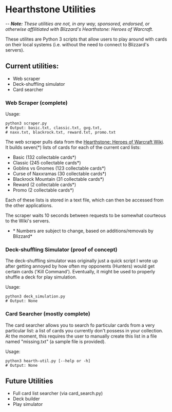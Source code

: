 # Hearthstone Utilities
--
*__Note:__ These utilities are not, in any way, sponsored, endorsed, or otherwise
affilitiated with Blizzard's Hearthstone: Heroes of Warcraft.*

These utilites are Python 3 scripts that allow users to play around with cards
on their local systems (i.e. without the need to connect to Blizzard's servers).

## Current utilities:
* Web scraper
* Deck-shuffling simulator
* Card searcher

### Web Scraper (complete)

Usage:
  
	python3 scraper.py 
	# Output: basic.txt, classic.txt, gvg.txt, 
	# naxx.txt, blackrock.txt, reward.txt, promo.txt

The web scraper pulls data from the 
[Hearthstone: Heroes of Warcraft Wiki](http://hearthstone.gamepedia.com/). It builds
seven(\*) lists of cards for each of the current card lists:

* Basic (132 collectable cards\*)
* Classic (245 collectable cards\*)
* Goblins vs Gnomes (123 collectable cards\*)
* Curse of Naxxramas (30 collectable cards\*)
* Blackrock Mountain (31 collectable cards\*)
* Reward (2 collectable cards\*)
* Promo (2 collectable cards\*)

Each of these lists is stored in a text file, which can then be accessed from the
other applications.

The scraper waits 10 seconds between requests to be somewhat courteous to the
Wiki's servers.

* \* Numbers are subject to change, based on additions/removals by Blizzard*

### Deck-shuffling Simulator (proof of concept)

The deck-shuffling simulator was originally just a quick script I wrote up after
getting annoyed by how often my opponents (Hunters) would get certain cards
('Kill Command'). Eventually, it might be used to properly shuffle a deck for
play simulation.

Usage:

	python3 deck_simulation.py
	# Output: None

### Card Searcher (mostly complete)

The card searcher allows you to search fo particular cards from a very particular
list: a list of cards you currently don't possess in your collection. At the
moment, this requires the user to manually create this list in a file named 
"missing.txt" (a sample file is provided). 

Usage:

	python3 hearth-util.py [--help or -h]
	# Output: None

## Future Utilities
* Full card list searcher (via card\_search.py)
* Deck builder
* Play simulator
